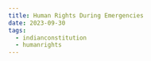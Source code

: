 ```yaml
---
title: Human Rights During Emergencies
date: 2023-09-30
tags:
  - indianconstitution
  - humanrights
---
```


